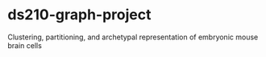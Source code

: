 # ds210-graph-project
Clustering, partitioning, and archetypal representation of embryonic mouse brain cells
